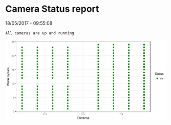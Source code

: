 Camera Status report
================
18/05/2017 - 09:55:08

    All cameras are up and running

![](camreport_files/figure-markdown_github/unnamed-chunk-2-1.png)
